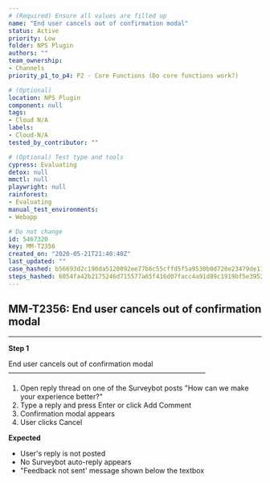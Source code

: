 ```yaml
---
# (Required) Ensure all values are filled up
name: "End user cancels out of confirmation modal"
status: Active
priority: Low
folder: NPS Plugin
authors: ""
team_ownership:
- Channels
priority_p1_to_p4: P2 - Core Functions (Do core functions work?)

# (Optional)
location: NPS Plugin
component: null
tags:
- Cloud N/A
labels:
- Cloud-N/A
tested_by_contributor: ""

# (Optional) Test type and tools
cypress: Evaluating
detox: null
mmctl: null
playwright: null
rainforest:
- Evaluating
manual_test_environments:
- Webapp

# Do not change
id: 5467320
key: MM-T2356
created_on: "2020-05-21T21:40:40Z"
last_updated: ""
case_hashed: b56693d2c190da5120092ee77b6c55cffd5f5a9530b0d720e23479de11e56aad988a3d27021e54306bf064e6eaf3567f
steps_hashed: 6054fa42b2175246d715577a65f416d07facc4a91d89c1919bf5e3952dd37fafdef8fa1cd967d336ff74d46218a2fdf3
---
```


<!-- (Auto-generated) Based on frontmatter's "key" and "name" -->

## MM-T2356: End user cancels out of confirmation modal

---

**Step 1**

End user cancels out of confirmation modal\
————————————————————————————

1. Open reply thread on one of the Surveybot posts "How can we make your experience better?"
2. Type a reply and press Enter or click Add Comment
3. Confirmation modal appears
4. User clicks Cancel

**Expected**

- User's reply is not posted
- No Surveybot auto-reply appears
- "Feedback not sent' message shown below the textbox
